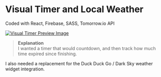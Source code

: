 # Visual Timer and Local Weather

Coded with React, Firebase, SASS, Tomorrow.io API

[![Visual Timer Preview Image](https://github.com/jfitzsimmons/visual-timer/blob/master/preview.png)](https://visual-timer.netlify.app/ "Visual Timer Link")

> **Explanation**  
> I wanted a timer that would countdown, and then track how much time expired since finishing.

I also needed a replacement for the Duck Duck Go / Dark Sky weather widget integration.
